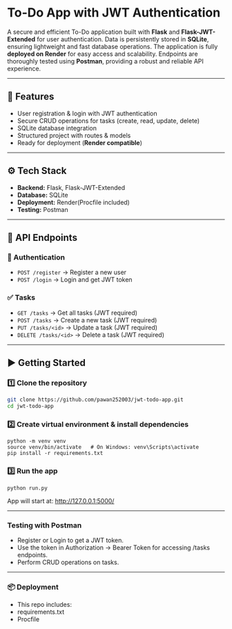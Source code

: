 # To-Do App with JWT Authentication

A secure and efficient To-Do application built with **Flask** and **Flask-JWT-Extended** for user authentication. Data is persistently stored in **SQLite**, ensuring lightweight and fast database operations. The application is fully **deployed on Render** for easy access and scalability. Endpoints are thoroughly tested using **Postman**, providing a robust and reliable API experience.

---

## 🚀 Features

- User registration & login with JWT authentication  
- Secure CRUD operations for tasks (create, read, update, delete)  
- SQLite database integration  
- Structured project with routes & models  
- Ready for deployment (**Render compatible**)  

---

## ⚙️ Tech Stack

- **Backend:** Flask, Flask-JWT-Extended  
- **Database:** SQLite  
- **Deployment:** Render(Procfile included)  
- **Testing:** Postman  

---

## 📌 API Endpoints

### 🔑 Authentication
- `POST /register` → Register a new user  
- `POST /login` → Login and get JWT token  

### ✅ Tasks
- `GET /tasks` → Get all tasks (JWT required)  
- `POST /tasks` → Create a new task (JWT required)  
- `PUT /tasks/<id>` → Update a task (JWT required)  
- `DELETE /tasks/<id>` → Delete a task (JWT required)  

---

## ▶️ Getting Started

### 1️⃣ Clone the repository
```bash
git clone https://github.com/pawan252003/jwt-todo-app.git
cd jwt-todo-app

```

### 2️⃣ Create virtual environment & install dependencies
```
python -m venv venv
source venv/bin/activate   # On Windows: venv\Scripts\activate
pip install -r requirements.txt
```

### 3️⃣ Run the app
```
python run.py
```

App will start at: http://127.0.0.1:5000/

---

### Testing with Postman

- Register or Login to get a JWT token.
- Use the token in Authorization → Bearer Token for accessing /tasks endpoints.
- Perform CRUD operations on tasks.

---
### 📦 Deployment

- This repo includes:
- requirements.txt
- Procfile
